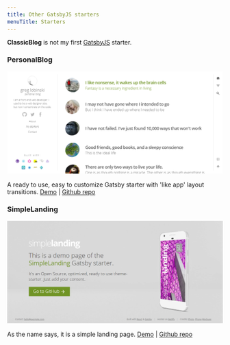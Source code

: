 ```yaml
---
title: Other GatsbyJS starters
menuTitle: Starters
---
```


**ClassicBlog** is not my first [GatsbyJS](https://www.gatsbyjs.org/) starter.

### PersonalBlog

![PersonalBlog](./gatsby-starter-personal-blog.png)

A ready to use, easy to customize Gatsby starter with 'like app' layout transitions. [Demo](https://gatsby-starter-personal-blog.greglobinski.com/) | [Github repo](https://github.com/greglobinski/gatsby-starter-personal-blog)

### SimpleLanding

![Simple**Landing**](./gatsby-starter-simple-landing.png)

As the name says, it is a simple landing page.
[Demo](https://gatsby-starter-simple-landing.greglobinski.com/) | [Github repo](https://github.com/greglobinski/gatsby-starter-simple-landing)
